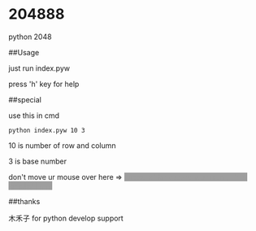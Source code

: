 # 204888
python 2048

##Usage

just run index.pyw

press 'h' key for help

##special

use this in cmd

<code>python index.pyw 10 3</code>

10 is number of row and column

3 is base number

don't move ur mouse over here => <span style="cursor: default;color: #9E9E9E;background-color: #9E9E9E;-webkit-touch-callout: none;-webkit-user-select: none;-khtml-user-select: none;-moz-user-select: none;-ms-user-select: none;user-select: none;" onmouseover="this.style.color = '#fff';" onmouseleave="this.style.color = '#9E9E9E';">&nbsp;press 'a' for auto random run , 'i' for simpleAI run&nbsp;</span>

##thanks

木禾子 for python develop support